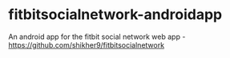 # fitbitsocialnetwork-androidapp
An android app for the fitbit social network web app -  https://github.com/shikher9/fitbitsocialnetwork
